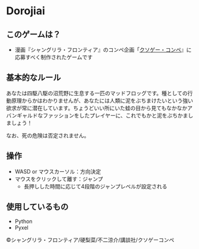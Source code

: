 # Dorojiai
## このゲームは？
- 漫画『シャングリラ・フロンティア』のコンペ企画「[クソゲー・コンペ](https://shangrilafrontier.com/special/)』に応募すべく制作されたゲームです
## 基本的なルール
あなたは四駆八駆の沼荒野に生息する一匹のマッドフロッグです。種としての行動原理からかはわかりませんが、あなたには人類に泥をぶちまけたいという強い欲求が常に潜在しています。ちょうどいい所にいた蛙の目から見てもなかなかアバンギャルドなファッションをしたプレイヤーに、これでもかと泥をぶちかましましょう！

なお、死の危険は否定されません。
## 操作
- WASD or マウスカーソル：方向決定
- マウスをクリックして離す：ジャンプ
    - 長押しした時間に応じて4段階のジャンプレベルが設定される
## 使用しているもの
- Python
- Pyxel

©シャングリラ・フロンティア/硬梨菜/不二涼介/講談社/クソゲーコンペ

